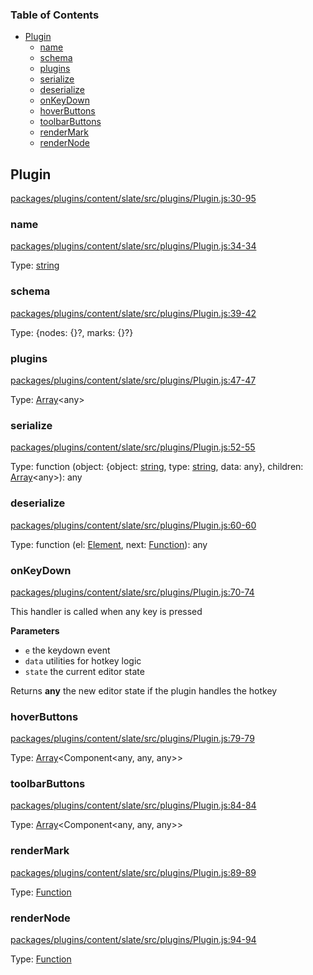 <!-- Generated by documentation.js. Update this documentation by updating the source code. -->

### Table of Contents

-   [Plugin][1]
    -   [name][2]
    -   [schema][3]
    -   [plugins][4]
    -   [serialize][5]
    -   [deserialize][6]
    -   [onKeyDown][7]
    -   [hoverButtons][8]
    -   [toolbarButtons][9]
    -   [renderMark][10]
    -   [renderNode][11]

## Plugin

[packages/plugins/content/slate/src/plugins/Plugin.js:30-95][12]

### name

[packages/plugins/content/slate/src/plugins/Plugin.js:34-34][13]

Type: [string][14]

### schema

[packages/plugins/content/slate/src/plugins/Plugin.js:39-42][15]

Type: {nodes: {}?, marks: {}?}

### plugins

[packages/plugins/content/slate/src/plugins/Plugin.js:47-47][16]

Type: [Array][17]&lt;any>

### serialize

[packages/plugins/content/slate/src/plugins/Plugin.js:52-55][18]

Type: function (object: {object: [string][14], type: [string][14], data: any}, children: [Array][17]&lt;any>): any

### deserialize

[packages/plugins/content/slate/src/plugins/Plugin.js:60-60][19]

Type: function (el: [Element][20], next: [Function][21]): any

### onKeyDown

[packages/plugins/content/slate/src/plugins/Plugin.js:70-74][22]

This handler is called when any key is pressed

**Parameters**

-   `e`  the keydown event
-   `data`  utilities for hotkey logic
-   `state`  the current editor state

Returns **any** the new editor state if the plugin handles the hotkey

### hoverButtons

[packages/plugins/content/slate/src/plugins/Plugin.js:79-79][23]

Type: [Array][17]&lt;Component&lt;any, any, any>>

### toolbarButtons

[packages/plugins/content/slate/src/plugins/Plugin.js:84-84][24]

Type: [Array][17]&lt;Component&lt;any, any, any>>

### renderMark

[packages/plugins/content/slate/src/plugins/Plugin.js:89-89][25]

Type: [Function][21]

### renderNode

[packages/plugins/content/slate/src/plugins/Plugin.js:94-94][26]

Type: [Function][21]

[1]: #plugin

[2]: #name

[3]: #schema

[4]: #plugins

[5]: #serialize

[6]: #deserialize

[7]: #onkeydown

[8]: #hoverbuttons

[9]: #toolbarbuttons

[10]: #rendermark

[11]: #rendernode

[12]: https://github.com/nolandg/editor/blob/5fa6aab11d1939c8681ee6d01b2cd3e26bad1df1/packages/plugins/content/slate/src/plugins/Plugin.js#L30-L95 "Source code on GitHub"

[13]: https://github.com/nolandg/editor/blob/5fa6aab11d1939c8681ee6d01b2cd3e26bad1df1/packages/plugins/content/slate/src/plugins/Plugin.js#L34-L34 "Source code on GitHub"

[14]: https://developer.mozilla.org/docs/Web/JavaScript/Reference/Global_Objects/String

[15]: https://github.com/nolandg/editor/blob/5fa6aab11d1939c8681ee6d01b2cd3e26bad1df1/packages/plugins/content/slate/src/plugins/Plugin.js#L39-L42 "Source code on GitHub"

[16]: https://github.com/nolandg/editor/blob/5fa6aab11d1939c8681ee6d01b2cd3e26bad1df1/packages/plugins/content/slate/src/plugins/Plugin.js#L47-L47 "Source code on GitHub"

[17]: https://developer.mozilla.org/docs/Web/JavaScript/Reference/Global_Objects/Array

[18]: https://github.com/nolandg/editor/blob/5fa6aab11d1939c8681ee6d01b2cd3e26bad1df1/packages/plugins/content/slate/src/plugins/Plugin.js#L52-L55 "Source code on GitHub"

[19]: https://github.com/nolandg/editor/blob/5fa6aab11d1939c8681ee6d01b2cd3e26bad1df1/packages/plugins/content/slate/src/plugins/Plugin.js#L60-L60 "Source code on GitHub"

[20]: https://developer.mozilla.org/docs/Web/API/Element

[21]: https://developer.mozilla.org/docs/Web/JavaScript/Reference/Statements/function

[22]: https://github.com/nolandg/editor/blob/5fa6aab11d1939c8681ee6d01b2cd3e26bad1df1/packages/plugins/content/slate/src/plugins/Plugin.js#L70-L74 "Source code on GitHub"

[23]: https://github.com/nolandg/editor/blob/5fa6aab11d1939c8681ee6d01b2cd3e26bad1df1/packages/plugins/content/slate/src/plugins/Plugin.js#L79-L79 "Source code on GitHub"

[24]: https://github.com/nolandg/editor/blob/5fa6aab11d1939c8681ee6d01b2cd3e26bad1df1/packages/plugins/content/slate/src/plugins/Plugin.js#L84-L84 "Source code on GitHub"

[25]: https://github.com/nolandg/editor/blob/5fa6aab11d1939c8681ee6d01b2cd3e26bad1df1/packages/plugins/content/slate/src/plugins/Plugin.js#L89-L89 "Source code on GitHub"

[26]: https://github.com/nolandg/editor/blob/5fa6aab11d1939c8681ee6d01b2cd3e26bad1df1/packages/plugins/content/slate/src/plugins/Plugin.js#L94-L94 "Source code on GitHub"
